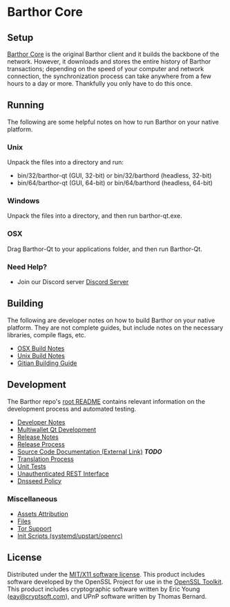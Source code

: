 Barthor Core
=====================

Setup
---------------------
[Barthor Core](http://barthor-coin.io/) is the original Barthor client and it builds the backbone of the network. However, it downloads and stores the entire history of Barthor transactions; depending on the speed of your computer and network connection, the synchronization process can take anywhere from a few hours to a day or more. Thankfully you only have to do this once.

Running
---------------------
The following are some helpful notes on how to run Barthor on your native platform.

### Unix

Unpack the files into a directory and run:

- bin/32/barthor-qt (GUI, 32-bit) or bin/32/barthord (headless, 32-bit)
- bin/64/barthor-qt (GUI, 64-bit) or bin/64/barthord (headless, 64-bit)

### Windows

Unpack the files into a directory, and then run barthor-qt.exe.

### OSX

Drag Barthor-Qt to your applications folder, and then run Barthor-Qt.

### Need Help?

* Join our Discord server [Discord Server](https://discord.gg/g8h7Yf)

Building
---------------------
The following are developer notes on how to build Barthor on your native platform. They are not complete guides, but include notes on the necessary libraries, compile flags, etc.

- [OSX Build Notes](build-osx.md)
- [Unix Build Notes](build-unix.md)
- [Gitian Building Guide](gitian-building.md)

Development
---------------------
The Barthor repo's [root README](https://github.com/barthor/barthor/blob/master/README.md) contains relevant information on the development process and automated testing.

- [Developer Notes](developer-notes.md)
- [Multiwallet Qt Development](multiwallet-qt.md)
- [Release Notes](release-notes.md)
- [Release Process](release-process.md)
- [Source Code Documentation (External Link)](https://dev.visucore.com/bitcoin/doxygen/) ***TODO***
- [Translation Process](translation_process.md)
- [Unit Tests](unit-tests.md)
- [Unauthenticated REST Interface](REST-interface.md)
- [Dnsseed Policy](dnsseed-policy.md)

### Miscellaneous
- [Assets Attribution](assets-attribution.md)
- [Files](files.md)
- [Tor Support](tor.md)
- [Init Scripts (systemd/upstart/openrc)](init.md)

License
---------------------
Distributed under the [MIT/X11 software license](http://www.opensource.org/licenses/mit-license.php).
This product includes software developed by the OpenSSL Project for use in the [OpenSSL Toolkit](https://www.openssl.org/). This product includes
cryptographic software written by Eric Young ([eay@cryptsoft.com](mailto:eay@cryptsoft.com)), and UPnP software written by Thomas Bernard.
